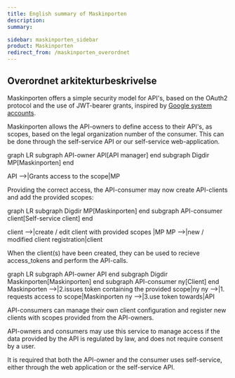 ```yaml
---
title: English summary of Maskinporten
description:
summary:

sidebar: maskinporten_sidebar
product: Maskinporten
redirect_from: /maskinporten_overordnet
---
```


## Overordnet arkitekturbeskrivelse

Maskinporten offers a simple security model for API's, based on the OAuth2 protocol and the use of JWT-bearer grants, inspired by [Google system accounts](https://developers.google.com/identity/protocols/OAuth2ServiceAccount).

Maskinporten allows the API-owners to define access to their API's, as scopes, based on the legal organization number of the consumer. This can be done through the self-service API or our self-service web-application.

<div class="mermaid">
graph LR
  subgraph API-owner
    API[API manager]
  end
  subgraph Digdir
    MP[Maskinporten]
  end

  API -->|Grants access to the scope|MP

</div>

Providing the correct access, the API-consumer may now create API-clients and add the provided scopes:

<div class="mermaid">
graph LR
subgraph Digdir
  MP[Maskinporten]
end
  subgraph API-consumer
    client[Self-service client]
  end

  client -->|create / edit client with provided scopes |MP
  MP -->|new / modified client registration|client


</div>

When the client(s) have been created, they can be used to recieve access_tokens and perform the API-calls.

<div class="mermaid">
graph LR
  subgraph API-owner
    API
  end
  subgraph Digdir
    Maskinporten[Maskinporten]
  end
  subgraph API-consumer
     ny[Client]
  end
  Maskinporten -->|2.issues token containing the provided scope|ny
  ny -->|1. requests access to scope|Maskinporten
  ny -->|3.use token towards|API
</div>

API-consumers can manage their own client configuration and register new clients with scopes provided from the API-owners.

API-owners and consumers may use this service to manage access if the data provided by the API is regulated by law, and does not require consent by a user.

It is required that both the API-owner and the consumer uses self-service, either through the web application or the self-service API.
